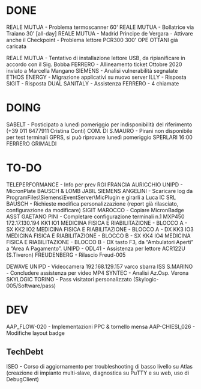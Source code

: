 # DONE
REALE MUTUA - Problema termoscanner             60'
REALE MUTUA - Bollatrice via Traiano            30'
[all-day] REALE MUTUA - Madrid Principe de Vergara - Attivare anche il Checkpoint - Problema lettore PCR300     300'
OPE OTTANI già caricata

REALE MUTUA - Tentativo di installazione lettore USB, da ripianificare in accordo con il Sig. Bobba
FERRERO - Allineamento ticket Ottobre 2020 inviato a Marcella Mangano
SIEMENS - Analisi vulnerabilità segnalate
ETHOS ENERGY - Migrazione applicativi su nuovo server
ILLY - Risposta 
SIGIT - Risposta
DUAL SANITALY - Assistenza 
FERRERO - 4 chiamate


# DOING

SABELT - Posticipato a lunedì pomeriggio per indisponibilità del riferimento (+39 011 6477911 Cristina Conti)
COM. DI S.MAURO - Pirani non disponibile per test terminali GPRS, si può riprovare lunedì pomeriggio
SPERLARI 16:00
FERRERO
GRIMALDI


# TO-DO
TELEPERFORMANCE - Info per prev
RGI FRANCIA
AURICCHIO
UNIPD - MicronPlate
BAUSCH & LOMB
JABIL
SIEMENS ANGELINI - Scaricare log da ProgramFiles\Siemens\EventServer\MicPlugin e girarli a Luca
IC SRL BAUSCH - Richieste modifica personalizzazione (report già rilasciato, configurazione da modificare)
SIGIT MAROCCO - Copiare MicronBadge
ASST GAETANO PINI - Completare configurazione terminali
    n.1 MXP450 172.17.130.194
        KK1 IO1     MEDICINA FISICA E RIABILITAZIONE - BLOCCO A - SX
        KK2 IO2     MEDICINA FISICA E RIABILITAZIONE - BLOCCO A - DX
        KK3 IO3     MEDICINA FISICA E RIABILITAZIONE - BLOCCO B - SX
        KK4 IO4     MEDICINA FISICA E RIABILITAZIONE - BLOCCO B - DX
    tasto F3,  da “Ambulatori Aperti” a “Area A Pagamento”.
UNIPD - ODL41 - Assistenza per lettore ACR122U (S.Tiveron)
FREUDENBERG - Rilascio Freud-005

DEWAVE
UNIPD - Videocamera 192.168.129.157 varco sbarra 
ISS S.MARINO - Concludere assistenza per video MP4 
SYNTEC - Analisi Az.Osp. Verona
SKYLOGIC TORINO - Pass visitatori personalizzato (Skylogic-005/Software/pass)

# DEV
AAP_FLOW-020 - Implementazioni PPC & tornello mensa
AAP-CHIESI_026 - Modifiche layout badge
## TechDebt
ISEO - Corso di aggiornamento per troubleshooting di basso livello su Atlas (creazione di impianto multi-slave, diagnostica su PuTTY e su web, uso di DebugClient)
